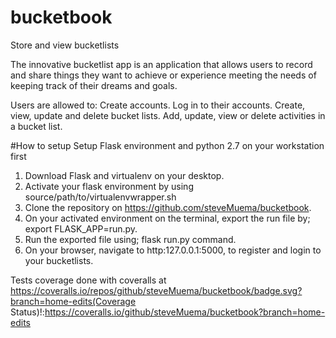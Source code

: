 # bucketbook
Store and view bucketlists 

The innovative bucketlist app is an application that allows users  to record and share things they want to achieve or experience  meeting the needs of keeping track of their dreams and goals.

Users are allowed to:
Create accounts.
Log in to their accounts.
Create, view, update and delete bucket lists.
Add, update, view or delete activities in a bucket list.


#How to setup
Setup Flask environment and python 2.7 on your workstation first
1. Download Flask and virtualenv on your desktop.
2. Activate your flask environment by using source/path/to/virtualenvwrapper.sh
3. Clone the repository on https://github.com/steveMuema/bucketbook.
4. On your activated environment on the terminal, export the run file by; export FLASK_APP=run.py.
5. Run the exported file using; flask run.py command.
6. On your browser, navigate to http:127.0.0.1:5000, to register and login to your bucketlists.



Tests coverage done with coveralls at https://coveralls.io/repos/github/steveMuema/bucketbook/badge.svg?branch=home-edits(Coverage Status)!:https://coveralls.io/github/steveMuema/bucketbook?branch=home-edits


